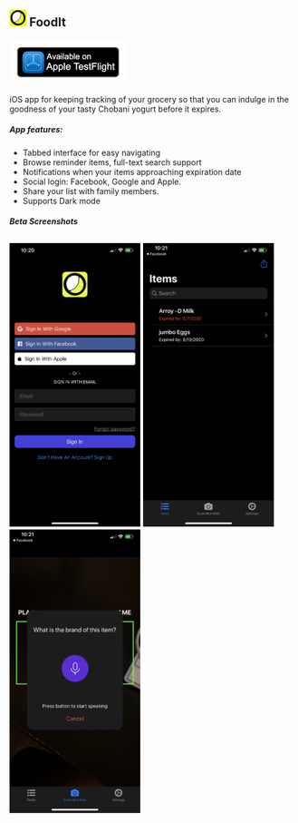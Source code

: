 <h2><img src="./assets/app-icon/Icon-1024.png" height="30"/> FoodIt</h2>

[<img src="./assets/images/testflight-1200.png" height="80">](https://testflight.apple.com/join/FRovVnNm)

iOS app for keeping tracking of your grocery so that you can indulge in the goodness of your tasty Chobani yogurt before it expires.


##### App features:

 - Tabbed interface for easy navigating
 - Browse reminder items, full-text search support
 - Notifications when your items approaching expiration date
 - Social login: Facebook, Google and Apple. 
 - Share your list with family members.
 - Supports Dark mode

##### Beta Screenshots
<h2><img src="./assets/app-screenshots/login.png" height="500" />
<img src="./assets/app-screenshots/home.png" height="500" />
<img src="./assets/app-screenshots/scan.png" height="500" />
</h2>



